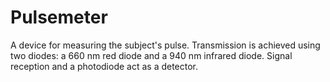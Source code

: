 # Pulsemeter
A device for measuring the subject's pulse. Transmission is achieved using two diodes: a 660 nm red diode and a 940 nm infrared diode. Signal reception and a photodiode act as a detector.
